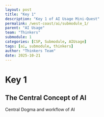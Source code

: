 ```yaml
---
layout: post
title: "Key 1"
description: "Key 1 of AI Usage Mini-Quest"
permalink: /west-coast/ai/submodule_1/
parent: "AI Usage"
team: "Thinkers"
submodule: 1
categories: [CSP, Submodule, AIUsage]
tags: [ai, submodule, thinkers]
author: "Thinkers Team"
date: 2025-10-21
---
```


# Key 1

## The Central Concept of AI

Central Dogma and workflow of AI
